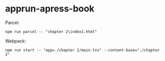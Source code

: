 # apprun-apress-book


Parcel:
```
npm run parcel -- "chapter 2\index1.html"
```

Webpack:
```
npm run start -- "app=./chapter 2/main.tsx" --content-base="./chapter 2"
```
